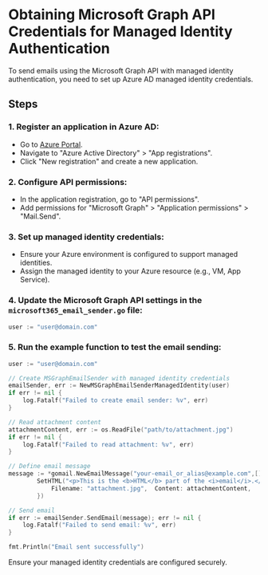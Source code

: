 # Obtaining Microsoft Graph API Credentials for Managed Identity Authentication

To send emails using the Microsoft Graph API with managed identity authentication, you need to set up Azure AD managed identity credentials.

## Steps

### 1. Register an application in Azure AD:
- Go to [Azure Portal](https://portal.azure.com/).
- Navigate to "Azure Active Directory" > "App registrations".
- Click "New registration" and create a new application.

### 2. Configure API permissions:
- In the application registration, go to "API permissions".
- Add permissions for "Microsoft Graph" > "Application permissions" > "Mail.Send".

### 3. Set up managed identity credentials:
- Ensure your Azure environment is configured to support managed identities.
- Assign the managed identity to your Azure resource (e.g., VM, App Service).

### 4. Update the Microsoft Graph API settings in the `microsoft365_email_sender.go` file:
```go
user := "user@domain.com"
```
### 5. Run the example function to test the email sending:
```go
user := "user@domain.com"

// Create MSGraphEmailSender with managed identity credentials
emailSender, err := NewMSGraphEmailSenderManagedIdentity(user)
if err != nil {
    log.Fatalf("Failed to create email sender: %v", err)
}

// Read attachment content
attachmentContent, err := os.ReadFile("path/to/attachment.jpg")
if err != nil {
    log.Fatalf("Failed to read attachment: %v", err)
}

// Define email message
message := *gomail.NewEmailMessage("your-email_or_alias@example.com",[]string{"recipient@example.com"}, "Test Email with attachment", "This is the plain text part of the email.").
		SetHTML("<p>This is the <b>HTML</b> part of the <i>email</i>.</p>").AddAttachments(gomail.Attachment{
			Filename: "attachment.jpg",  Content: attachmentContent,
		})

// Send email
if err := emailSender.SendEmail(message); err != nil {
    log.Fatalf("Failed to send email: %v", err)
}

fmt.Println("Email sent successfully")    

```
Ensure your managed identity credentials are configured securely.